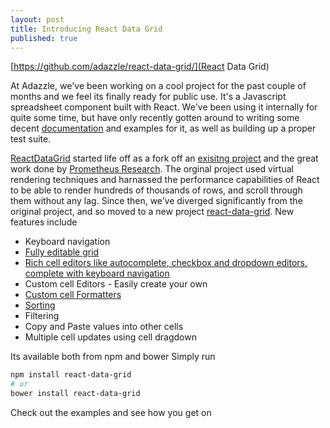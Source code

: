 ```yaml
---
layout: post
title: Introducing React Data Grid
published: true
---
```


[https://github.com/adazzle/react-data-grid/](React Data Grid)

At Adazzle, we've been working on a cool project for the past couple of months and we feel its finally ready for public use. It's a Javascript spreadsheet component built with React. We've been using it internally for quite some time, but have only recently gotten around to writing some decent [documentation](http://adazzle.github.io/react-data-grid/) and examples for it, as well as building up a proper test suite.

[ReactDataGrid](https://github.com/adazzle/react-data-grid/) started life off as a fork off an [exisitng project](https://github.com/prometheusresearch/react-grid) and the great work done by [Prometheus Research](https://github.com/prometheusresearch). The orginal project used virtual rendering techniques and harnassed the performance capabilities of React to be able to render hundreds of thousands of rows, and scroll through them without any lag. Since then, we’ve diverged significantly from the original project, and so moved to a new project [react-data-grid](https://github.com/adazzle/react-data-grid/). New features include

- Keyboard navigation
- [Fully editable grid](http://adazzle.github.io/react-data-grid/examples.html#/editable)
- [Rich cell editors like autocomplete, checkbox and dropdown editors, complete with keyboard navigation](http://adazzle.github.io/react-data-grid/examples.html#/editors)
- Custom cell Editors - Easily create your own
- [Custom cell Formatters](http://adazzle.github.io/react-data-grid/examples.html#/formatters)
- [Sorting](http://adazzle.github.io/react-data-grid/examples.html#/sortable) 
- Filtering
- Copy and Paste values into other cells
- Multiple cell updates using cell dragdown

Its available both from npm and bower
Simply run 
```sh
npm install react-data-grid
# or
bower install react-data-grid
```

Check out the examples and see how you get on
